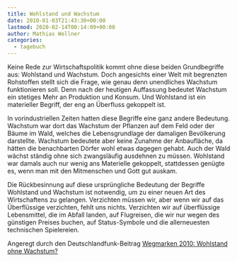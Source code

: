 ```yaml
---
title: Wohlstand und Wachstum
date: 2010-01-03T21:43:30+00:00
lastmod: 2020-02-14T00:14:09+00:00
author: Mathias Wellner
categories:
  - tagebuch
---
```

Keine Rede zur Wirtschaftspolitik kommt ohne diese beiden Grundbegriffe aus: Wohlstand und Wachstum. Doch angesichts einer Welt mit begrenzten Rohstoffen stellt sich die Frage, wie genau denn unendliches Wachstum funktionieren soll. Denn nach der heutigen Auffassung bedeutet Wachstum ein stetiges Mehr an Produktion und Konsum. Und Wohlstand ist ein materieller Begriff, der eng an Überfluss gekoppelt ist. 

In vorindustriellen Zeiten hatten diese Begriffe eine ganz andere Bedeutung. Wachstum war dort das Wachstum der Pflanzen auf dem Feld oder der Bäume im Wald, welches die Lebensgrundlage der damaligen Bevölkerung darstellte. Wachstum bedeutete aber keine Zunahme der Anbaufläche, da hätten die benachbarten Dörfer wohl etwas dagegen gehabt. Auch der Wald wächst ständig ohne sich zwangsläufig ausdehnen zu müssen. Wohlstand war damals auch nur wenig ans Materielle gekoppelt, stattdessen genügte es, wenn man mit den Mitmenschen und Gott gut auskam. 

Die Rückbesinnung auf diese ursprüngliche Bedeutung der Begriffe Wohlstand und Wachstum ist notwendig, um zu einer neuen Art des Wirtschaftens zu gelangen. Verzichten müssen wir, aber wenn wir auf das Überflüssige verzichten, fehlt uns nichts. Verzichten wir auf überflüssige Lebensmittel, die im Abfall landen, auf Flugreisen, die wir nur wegen des günstigen Preises buchen, auf Status-Symbole und die allerneuesten technischen Spielereien. 

Angeregt durch den Deutschlandfunk-Beitrag [Wegmarken 2010: Wohlstand ohne Wachstum?](http://www.dradio.de/dlf/sendungen/hintergrundpolitik/1095078/)
